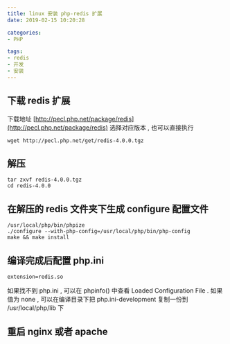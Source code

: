 ```yaml
---
title: linux 安装 php-redis 扩展
date: 2019-02-15 10:20:28

categories:
- PHP

tags:
- redis
- 开发
- 安装
---
```

## 下载 redis 扩展
下载地址 [http://pecl.php.net/package/redis](http://pecl.php.net/package/redis) 选择对应版本 , 也可以直接执行 
```$xslt
wget http://pecl.php.net/get/redis-4.0.0.tgz
```

## 解压
```$xslt
tar zxvf redis-4.0.0.tgz
cd redis-4.0.0
```

## 在解压的 redis 文件夹下生成 configure 配置文件
```$xslt
/usr/local/php/bin/phpize
./configure --with-php-config=/usr/local/php/bin/php-config
make && make install
```

## 编译完成后配置 php.ini
```$xslt
extension=redis.so
```
如果找不到 php.ini , 可以在 phpinfo() 中查看 Loaded Configuration File . 
如果值为 none , 可以在编译目录下把 php.ini-development 复制一份到 /usr/local/php/lib 下

## 重启 nginx 或者 apache 
